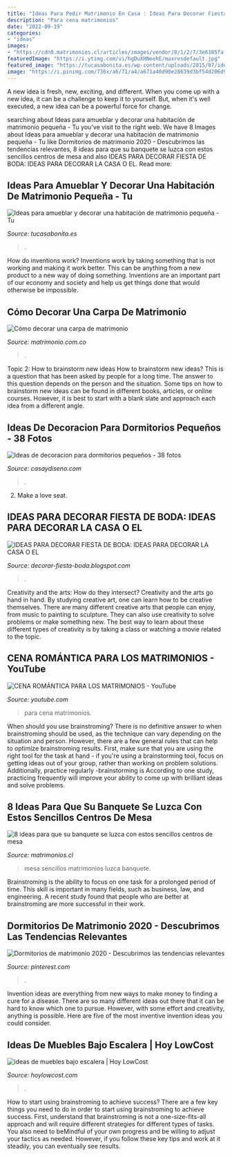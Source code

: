 ```yaml
---
title: "Ideas Para Pedir Matrimonio En Casa : Ideas Para Decorar Fiesta De Boda: Ideas Para Decorar La Casa O El"
description: "Para cena matrimonios"
date: "2022-09-19"
categories:
- "ideas"
images:
- "https://cdn0.matrimonios.cl/articles/images/vendor/8/1/2/7/3e6185faf29a20c52d69fabc140593d8_8_138127.jpg"
featuredImage: "https://i.ytimg.com/vi/hgDuXHNeehE/maxresdefault.jpg"
featured_image: "https://tucasabonita.es/wp-content/uploads/2015/07/ideas-decorar-habitacion-matrimonio-pequeña-pared-azul.jpg"
image: "https://i.pinimg.com/736x/a6/71/a4/a671a40d90e28639d3bf54d206d96b8a.jpg"
---
```



A new idea is fresh, new, exciting, and different. When you come up with a new idea, it can be a challenge to keep it to yourself. But, when it's well executed, a new idea can be a powerful force for change.

	

		
searching about Ideas para amueblar y decorar una habitación de matrimonio pequeña - Tu you've visit to the right web. We have 8 Images about Ideas para amueblar y decorar una habitación de matrimonio pequeña - Tu like Dormitorios de matrimonio 2020 - Descubrimos las tendencias relevantes, 8 ideas para que su banquete se luzca con estos sencillos centros de mesa and also IDEAS PARA DECORAR FIESTA DE BODA: IDEAS PARA DECORAR LA CASA O EL. Read more:
		
    
## Ideas Para Amueblar Y Decorar Una Habitación De Matrimonio Pequeña - Tu

<img loading=lazy src="https://tucasabonita.es/wp-content/uploads/2015/07/ideas-decorar-habitacion-matrimonio-pequeña-pared-azul.jpg" onerror="this.onerror=null;this.src='https://tse2.mm.bing.net/th?id=OIP.2Y5XrPZIaYj9gF70fqR1-QHaLo&amp;pid=15.1';" alt="Ideas para amueblar y decorar una habitación de matrimonio pequeña - Tu">

_Source: tucasabonita.es_

>. 

	

How do inventions work?
Inventions work by taking something that is not working and making it work better. This can be anything from a new product to a new way of doing something. Inventions are an important part of our economy and society and help us get things done that would otherwise be impossible.

    
## Cómo Decorar Una Carpa De Matrimonio

<img loading=lazy src="https://cdn0.matrimonio.com.co/img_e_107597/7/5/9/7/t30_dsc-0930_10_107597.jpg" onerror="this.onerror=null;this.src='https://tse2.mm.bing.net/th?id=OIP.Yk3QBc4geP-MBJd929kerQHaE7&amp;pid=15.1';" alt="Cómo decorar una carpa de matrimonio">

_Source: matrimonio.com.co_

>. 

	

Topic 2: How to brainstorm new ideas
How to brainstorm new ideas? This is a question that has been asked by people for a long time. The answer to this question depends on the person and the situation. Some tips on how to brainstorm new ideas can be found in different books, articles, or online courses. However, it is best to start with a blank slate and approach each idea from a different angle.

    
## Ideas De Decoracion Para Dormitorios Pequeños - 38 Fotos

<img loading=lazy src="https://casaydiseno.com/wp-content/uploads/2015/12/ideas-deco-cuartos-pequeños.jpg" onerror="this.onerror=null;this.src='https://tse4.mm.bing.net/th?id=OIP.gBViEKIN6UO808SidlFx5QHaE7&amp;pid=15.1';" alt="Ideas de decoracion para dormitorios pequeños - 38 fotos">

_Source: casaydiseno.com_

>. 

	

2. Make a love seat.

    
## IDEAS PARA DECORAR FIESTA DE BODA: IDEAS PARA DECORAR LA CASA O EL

<img loading=lazy src="https://2.bp.blogspot.com/_GrzIWIQvPnI/TOhRjc1kDsI/AAAAAAAAZO4/QOQcBN4YNPU/s1600/DEC5.jpg" onerror="this.onerror=null;this.src='https://tse3.mm.bing.net/th?id=OIP.VWi_totTaui9Tdme-_FJEwHaFj&amp;pid=15.1';" alt="IDEAS PARA DECORAR FIESTA DE BODA: IDEAS PARA DECORAR LA CASA O EL">

_Source: decorar-fiesta-boda.blogspot.com_

>. 

	

Creativity and the arts: How do they intersect?
Creativity and the arts go hand in hand. By studying creative art, one can learn how to be creative themselves. There are many different creative arts that people can enjoy, from music to painting to sculpture. They can also use creativity to solve problems or make something new. The best way to learn about these different types of creativity is by taking a class or watching a movie related to the topic.

    
## CENA ROMÁNTICA PARA LOS MATRIMONIOS - YouTube

<img loading=lazy src="https://i.ytimg.com/vi/hgDuXHNeehE/maxresdefault.jpg" onerror="this.onerror=null;this.src='https://tse3.mm.bing.net/th?id=OIP.m8lPKVAFJ58xOfFAXmhzDgHaEK&amp;pid=15.1';" alt="CENA ROMÁNTICA PARA LOS MATRIMONIOS - YouTube">

_Source: youtube.com_

>para cena matrimonios. 

	

When should you use brainstroming?
There is no definitive answer to when brainstroming should be used, as the technique can vary depending on the situation and person. However, there are a few general rules that can help to optimize brainstroming results. First, make sure that you are using the right tool for the task at hand - if you're using a brainstorming tool, focus on getting ideas out of your group, rather than working on problem solutions. Additionally, practice regularly -brainstorming is According to one study, practicing frequently will improve your ability to come up with brilliant ideas and solve problems.

    
## 8 Ideas Para Que Su Banquete Se Luzca Con Estos Sencillos Centros De Mesa

<img loading=lazy src="https://cdn0.matrimonios.cl/articles/images/vendor/8/1/2/7/3e6185faf29a20c52d69fabc140593d8_8_138127.jpg" onerror="this.onerror=null;this.src='https://tse2.mm.bing.net/th?id=OIP.SCeorGUYqgrdFyQl_5ONLwHaLF&amp;pid=15.1';" alt="8 ideas para que su banquete se luzca con estos sencillos centros de mesa">

_Source: matrimonios.cl_

>mesa sencillos matrimonios luzca banquete. 

	

Brainstroming is the ability to focus on one task for a prolonged period of time. This skill is important in many fields, such as business, law, and engineering. A recent study found that people who are better at brainstroming are more successful in their work.

    
## Dormitorios De Matrimonio 2020 - Descubrimos Las Tendencias Relevantes

<img loading=lazy src="https://i.pinimg.com/736x/a6/71/a4/a671a40d90e28639d3bf54d206d96b8a.jpg" onerror="this.onerror=null;this.src='https://tse1.mm.bing.net/th?id=OIP.OwGKdOyZbjuzFk475D2PVgHaJ3&amp;pid=15.1';" alt="Dormitorios de matrimonio 2020 - Descubrimos las tendencias relevantes">

_Source: pinterest.com_

>. 

	

Invention ideas are everything from new ways to make money to finding a cure for a disease. There are so many different ideas out there that it can be hard to know which one to pursue. However, with some effort and creativity, anything is possible. Here are five of the most inventive invention ideas you could consider.

    
## Ideas De Muebles Bajo Escalera | Hoy LowCost

<img loading=lazy src="https://hoylowcost.com/wp-content/uploads/2015/12/ideas-de-muebles-bajo-escalera.jpg" onerror="this.onerror=null;this.src='https://tse3.mm.bing.net/th?id=OIP.q0CnLMZ3158ZWpe0kgPICAHaDm&amp;pid=15.1';" alt="ideas de muebles bajo escalera | Hoy LowCost">

_Source: hoylowcost.com_

>. 

	

How to start using brainstroming to achieve success?
There are a few key things you need to do in order to start using brainstroming to achieve success. First, understand that brainstroming is not a one-size-fits-all approach and will require different strategies for different types of tasks. You also need to beMindful of your own progress and be willing to adjust your tactics as needed. However, if you follow these key tips and work at it steadily, you can eventually see results.

